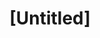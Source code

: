 ---
pid: CH1106
title: "[Untitled]"
location_transcription: 
zipcode: 
outside_phl: 
neighborhood: 
age: 
age_range: 
instagram: 
image_file_name: CH_1106.jpg
proposal_transcription: Charlotte
topic: Figure,Unknown
topic_summary: 0, 0
type: 2D,Other No Form
keywords_other: drawing, doodle
credit: 
image_labels: 
twitter: 
facebook: 
permalink: "/monuments/ch1106/"
layout: item-page
---
